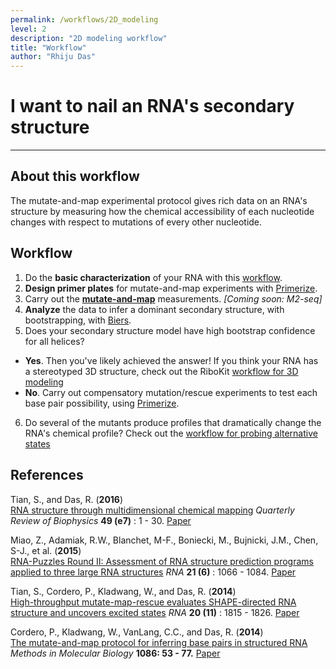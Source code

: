 ```yaml
---
permalink: /workflows/2D_modeling
level: 2
description: "2D modeling workflow"
title: "Workflow"
author: "Rhiju Das"
---
```


# I want to nail an RNA's secondary structure

<hr/>

## About this workflow
The mutate-and-map experimental protocol gives rich data on an RNA's structure by measuring how the chemical accessibility of each nucleotide changes with respect to mutations of every other nucleotide.

## Workflow

1. Do the **basic characterization** of your RNA with this [workflow](/workflows/2D_modeling/). 
2. **Design primer plates** for mutate-and-map experiments with [Primerize](Primerize/).
3. Carry out the **[mutate-and-map](/protocols/)** measurements.  *[Coming soon: M2-seq]*
4. **Analyze** the data to infer a dominant secondary structure, with bootstrapping, with [Biers](Biers/).
5. Does your secondary structure model have high bootstrap confidence for all helices? 
 + __Yes__. Then you've likely achieved the answer! If you think your RNA has a stereotyped 3D structure, check out the RiboKit [workflow for 3D modeling](/workflows/3D_modeling/)
 + __No__. Carry out compensatory mutation/rescue experiments to test each base pair possibility, using [Primerize](Primerize/).
6. Do several of the mutants produce profiles that dramatically change the RNA's chemical profile? Check out the [workflow for probing alternative states](/workflows/alternative_states)
  

 
## References
>	
Tian, S., and Das, R. (**2016**)  
[RNA structure through multidimensional chemical mapping](http://journals.cambridge.org/action/displayAbstract?fromPage=online&aid=10242118&fulltextType=RV&fileId=S0033583516000020)
*Quarterly Review of Biophysics* **49 (e7)** : 1 - 30. [Paper](https://daslab.stanford.edu/site_data/pub_pdf/2016_Tian_QRB.pdf)

>	
Miao, Z., Adamiak, R.W., Blanchet, M-F., Boniecki, M., Bujnicki, J.M., Chen, S-J., et al. (**2015**) <br/>
[RNA-Puzzles Round II: Assessment of RNA structure prediction programs applied to three large RNA structures](http://rnajournal.cshlp.org/content/21/6/1066) *RNA* **21 (6)** : 1066 - 1084. [Paper](https://daslab.stanford.edu/site_data/pub_pdf/2015_Miao_RNA.pdf)

>
Tian, S., Cordero, P., Kladwang, W., and Das, R. (**2014**)<br/> 
[High-throughput mutate-map-rescue evaluates SHAPE-directed RNA structure and uncovers excited states](http://rnajournal.cshlp.org/content/20/11/1815)
*RNA* **20 (11)** : 1815 - 1826. [Paper](https://daslab.stanford.edu/site_data/pub_pdf/2014_Tian_RNA.pdf) 

>		
Cordero, P., Kladwang, W., VanLang, C.C., and Das, R. (**2014**) <br/>
[The mutate-and-map protocol for inferring base pairs in structured RNA](http://link.springer.com/protocol/10.1007%2F978-1-62703-667-2_4)
*Methods in Molecular Biology* 
**1086: 53 - 77.** [Paper](https://daslab.stanford.edu/site_data/pub_pdf/2014_Cordero_MIMB.pdf)

